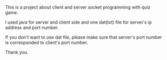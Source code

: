 This is a project about client and server socket programming with quiz game.

I used java for server and client side and one dat(txt) file for server's ip address and port number.

If you don't want to use dat file, please make sure that server's port number is corresponded to client's port number.

Thank you.
